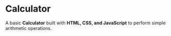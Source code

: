 # Calculator
A basic **Calculator** built with **HTML, CSS, and JavaScript** to perform simple arithmetic operations.
